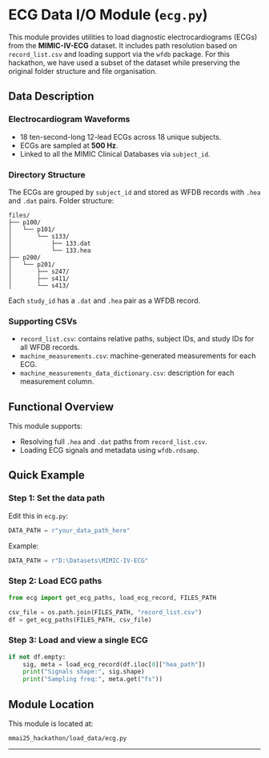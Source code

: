 # ECG Data I/O Module (`ecg.py`)

This module provides utilities to load diagnostic electrocardiograms (ECGs) from the **MIMIC-IV-ECG** dataset. It includes path resolution based on `record_list.csv` and loading support via the `wfdb` package. For this hackathon, we have used a subset of the dataset while preserving the original folder structure and file organisation.


## Data Description

### Electrocardiogram Waveforms

- 18 ten-second-long 12-lead ECGs across 18 unique subjects.
- ECGs are sampled at **500 Hz**.
- Linked to all the MIMIC Clinical Databases via `subject_id`.

### Directory Structure

The ECGs are grouped by `subject_id` and stored as WFDB records with `.hea` and `.dat` pairs. Folder structure:

```
files/
├── p100/
│   └── p101/
│       └── s133/
│           ├── 133.dat
│           └── 133.hea
├── p200/
│   └── p201/
│       ├── s247/
│       ├── s411/
│       └── s413/
```

Each `study_id` has a `.dat` and `.hea` pair as a WFDB record.

### Supporting CSVs

- `record_list.csv`: contains relative paths, subject IDs, and study IDs for all WFDB records.
- `machine_measurements.csv`: machine-generated measurements for each ECG.
- `machine_measurements_data_dictionary.csv`: description for each measurement column.



## Functional Overview

This module supports:
- Resolving full `.hea` and `.dat` paths from `record_list.csv`.
- Loading ECG signals and metadata using `wfdb.rdsamp`.



## Quick Example

### Step 1: Set the data path

Edit this in `ecg.py`:

```python
DATA_PATH = r"your_data_path_here"
```

Example:

```python
DATA_PATH = r"D:\Datasets\MIMIC-IV-ECG"
```



### Step 2: Load ECG paths

```python
from ecg import get_ecg_paths, load_ecg_record, FILES_PATH

csv_file = os.path.join(FILES_PATH, "record_list.csv")
df = get_ecg_paths(FILES_PATH, csv_file)
```



### Step 3: Load and view a single ECG

```python
if not df.empty:
    sig, meta = load_ecg_record(df.iloc[0]["hea_path"])
    print("Signals shape:", sig.shape)
    print("Sampling freq:", meta.get("fs"))
```



## Module Location

This module is located at:

```
mmai25_hackathon/load_data/ecg.py
```
---
